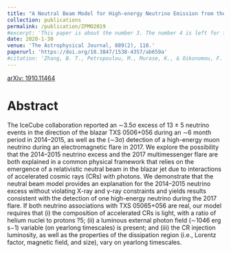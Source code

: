 ```yaml
---
title: "A Neutral Beam Model for High-energy Neutrino Emission from the Blazar TXS 0506+056"
collection: publications
permalink: /publication/ZPMO2019
#excerpt: 'This paper is about the number 3. The number 4 is left for future work.'
date: 2020-1-30
venue: 'The Astrophysical Journal, 889(2), 118.'
paperurl: 'https://doi.org/10.3847/1538-4357/ab659a'
#citation: 'Zhang, B. T., Petropoulou, M., Murase, K., & Oikonomou, F. (2019). A Neutral Beam Model for High-Energy Neutrino Emission from the Blazar TXS 0506+056. The Astrophysical Journal, 889(2), 118. https://doi.org/10.3847/1538-4357/ab659a'
---
```

[arXiv: 1910.11464](https://arxiv.org/abs/1910.11464)

# Abstract
The IceCube collaboration reported an ∼3.5σ excess of 13 ± 5 neutrino events in the direction of the blazar TXS 0506+056 during an ∼6 month period in 2014–2015, as well as the (∼3σ) detection of a high-energy muon neutrino during an electromagnetic flare in 2017. We explore the possibility that the 2014–2015 neutrino excess and the 2017 multimessenger flare are both explained in a common physical framework that relies on the emergence of a relativistic neutral beam in the blazar jet due to interactions of accelerated cosmic rays (CRs) with photons. We demonstrate that the neutral beam model provides an explanation for the 2014–2015 neutrino excess without violating X-ray and γ-ray constraints and yields results consistent with the detection of one high-energy neutrino during the 2017 flare. If both neutrino associations with TXS 05065+056 are real, our model requires that (i) the composition of accelerated CRs is light, with a ratio of helium nuclei to protons ?5; (ii) a luminous external photon field (∼1046 erg s−1) variable (on yearlong timescales) is present; and (iii) the CR injection luminosity, as well as the properties of the dissipation region (i.e., Lorentz factor, magnetic field, and size), vary on yearlong timescales.